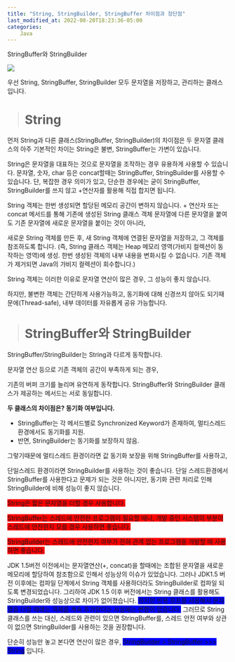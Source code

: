 ```yaml
---
title: "String, StringBuilder, StringBuffer 차이점과 장단점"
last_modified_at: 2022-08-20T18:23:36-05:00
categories: 
    Java
---
```

StringBuffer와 StringBuilder


![](https://velog.velcdn.com/images/funnykyeon/post/e2376ae5-d552-46e0-acdb-94b8d199e546/image.png)

우선 String, StringBuffer, StringBuilder 모두 문자열을 저장하고, 관리하는 클래스입니다.

> #  String

먼저 String과 다른 클래스(StringBuffer, StringBuilder)의 차이점은 두 문자열 클래스의 아주 기본적인 차이는 String은 불변, StringBuffer는 가변이 있습니다.



String은 문자열을 대표하는 것으로 문자열을 조작하는 경우 유용하게 사용할 수 있습니다. 문자열, 숫자, char 등은 concat할때는 StringBuffer, StringBuilder를 사용할 수 있습니다. 단, 복잡한 경우 의미가 있고, 단순한 경우에는 굳이 StringBuffer, StringBuilder를 쓰지 않고 +연산자를 활용해 직접 합지면 됩니다.



String 객체는 한번 생성되면 할당된 메모리 공간이 변하지 않습니다. + 연산자 또는 concat 메서드를 통해 기존에 생성된 String 클래스 객체 문자열에 다른 문자열을 붙여도 기존 문자열에 새로운 문자열을 붙이는 것이 아니라,


새로운 String 객체를 만든 후, 새 String 객체에 연결된 문자열을 저장하고, 그 객체를 참조하도록 합니다. (즉, String 클래스 객체는 Heap 메모리 영역(가비지 컬렉션이 동작하는 영역)에 생성. 한번 생성된 객체의 내부 내용을 변화시킬 수 없습니다. 기존 객체가 제거되면 Java의 가비지 컬렉션이 회수합니다.)



String 객체는 이러한 이유로 문자열 연산이 많은 경우, 그 성능이 좋지 않습니다.


하지만, 불변한 객체는 간단하게 사용가능하고, 동기화에 대해 신경쓰지 않아도 되기때문에(Thread-safe),  내부 데이터를 자유롭게 공유 가능합니다.

> # StringBuffer와 StringBuilder



StringBuffer/StringBuilder는 String과 다르게 동작합니다.

문자열 연산 등으로 기존 객체의 공간이 부족하게 되는 경우,


기존의 버퍼 크기를 늘리며 유연하게 동작합니다. StringBuffer와 StringBuilder 클래스가 제공하는 메서드는 서로 동일합니다.



**두 클래스의 차이점은? 동기화 여부입니다.**

- StringBuffer는 각 메서드별로 Synchronized Keyword가 존재하여, 멀티스레드 환경에서도 동기화를 지원.
- 반면, StringBuilder는 동기화를 보장하지 않음.



그렇기때문에 멀티스레드 환경이라면 값 동기화 보장을 위해 StringBuffer를 사용하고,


단일스레드 환경이라면 StringBuilder를 사용하는 것이 좋습니다. 단일 스레드환경에서 StringBuffer를 사용한다고 문제가 되는 것은 아니지만, 동기화 관련 처리로 인해 StringBuilder에 비해 성능이 좋지 않습니다.



<span style='background-color: red'> String은 짧은 문자열을 더할 경우 사용합니다. </span>

<span style='background-color: red'> StringBuffer는 스레드에 안전한 프로그램이 필요할 때나, 개발 중인 시스템의 부분이 스레드에 안전한지 모를 경우 사용하면 좋습니다. </span>


<span style='background-color: red'> StringBuilder는 스레드에 안전한지 여부가 전혀 관계 없는 프로그램을 개발할 때 사용하면 좋습니다. </span>




JDK 1.5버전 이전에서는 문자열연산(+, concat)을 할때에는 조합된 문자열을 새로운 메모리에 할당하여 참조함으로 인해서 성능상의 이슈가 있었습니다. 그러나 JDK1.5 버전 이후에는 컴파일 단계에서 String 객체를 사용하더라도 StringBuilder로 컴파일 되도록 변경되었습니다. 그리하여 JDK 1.5 이후 버전에서는 String 클래스를 활용해도 StringBuilder와 성능상으로 차이가 없어졌습니다. <span style='background-color: blue'> 하지만 반복 루프를 사용해서 문자열을 더할 때에는 객체를 계속 추가한다는 사실에는 변함이 없습니다.</span> 그러므로 String 클래스를 쓰는 대신, 스레드와 관련이 있으면 StringBuffer를, 스레드 안전 여부와 상관이 없으면 StringBuilder를 사용하는 것을 권장합니다.



단순히 성능만 놓고 본다면 연산이 많은 경우, <span style='background-color: blue'>StringBuilder > StringBuffer >>> String</span> 입니다.




  
